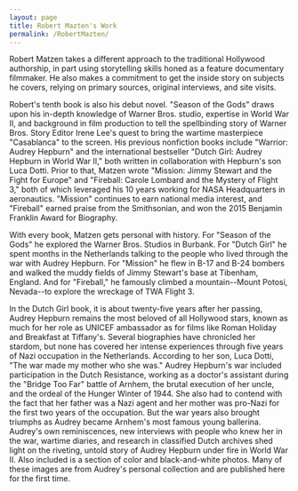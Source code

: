 ```yaml
---
layout: page
title: Robert Mazten's Work
permalink: /RobertMazten/
---
```

Robert Matzen takes a different approach to the traditional Hollywood authorship, in part using storytelling skills honed as a feature documentary filmmaker. He also makes a commitment to get the inside story on subjects he covers, relying on primary sources, original interviews, and site visits.

Robert's tenth book is also his debut novel. "Season of the Gods" draws upon his in-depth knowledge of Warner Bros. studio, expertise in World War II, and background in film production to tell the spellbinding story of Warner Bros. Story Editor Irene Lee's quest to bring the wartime masterpiece "Casablanca" to the screen. His previous nonfiction books include "Warrior: Audrey Hepburn" and the international bestseller "Dutch Girl: Audrey Hepburn in World War II," both written in collaboration with Hepburn's son Luca Dotti. Prior to that, Matzen wrote "Mission: Jimmy Stewart and the Fight for Europe" and "Fireball: Carole Lombard and the Mystery of Flight 3," both of which leveraged his 10 years working for NASA Headquarters in aeronautics. "Mission" continues to earn national media interest, and "Fireball" earned praise from the Smithsonian, and won the 2015 Benjamin Franklin Award for Biography.

With every book, Matzen gets personal with history. For "Season of the Gods" he explored the Warner Bros. Studios in Burbank. For "Dutch Girl" he spent months in the Netherlands talking to the people who lived through the war with Audrey Hepburn. For "Mission" he flew in B-17 and B-24 bombers and walked the muddy fields of Jimmy Stewart's base at Tibenham, England. And for "Fireball," he famously climbed a mountain--Mount Potosi, Nevada--to explore the wreckage of TWA Flight 3.

In the Dutch Girl book, it is about twenty-five years after her passing, Audrey Hepburn remains the most beloved of all Hollywood stars, known as much for her role as UNICEF ambassador as for films like Roman Holiday and Breakfast at Tiffany's. 
Several biographies have chronicled her stardom, but none has covered her intense experiences through five years of Nazi occupation in the Netherlands. 
According to her son, Luca Dotti, "The war made my mother who she was." Audrey Hepburn's war included participation in the Dutch Resistance, working as a doctor's assistant during the "Bridge Too Far" battle of Arnhem, the brutal execution of her uncle, and the ordeal of the Hunger Winter of 1944. 
She also had to contend with the fact that her father was a Nazi agent and her mother was pro-Nazi for the first two years of the occupation.
 But the war years also brought triumphs as Audrey became Arnhem's most famous young ballerina. 
 Audrey's own reminiscences, new interviews with people who knew her in the war, wartime diaries, and research in classified Dutch archives shed light on the riveting, untold story of Audrey Hepburn under fire in World War II.
 Also included is a section of color and black-and-white photos. Many of these images are from Audrey's personal collection and are published here for the first time.
 
